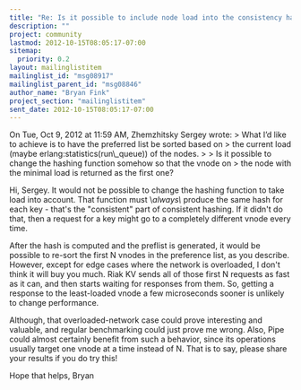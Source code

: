 ```yaml
---
title: "Re: Is it possible to include node load into the consistency hashing	function in riak-core?"
description: ""
project: community
lastmod: 2012-10-15T08:05:17-07:00
sitemap:
  priority: 0.2
layout: mailinglistitem
mailinglist_id: "msg08917"
mailinglist_parent_id: "msg08846"
author_name: "Bryan Fink"
project_section: "mailinglistitem"
sent_date: 2012-10-15T08:05:17-07:00
---
```



On Tue, Oct 9, 2012 at 11:59 AM, Zhemzhitsky Sergey
 wrote:
&gt; What I’d like to achieve is to have the preferred list be sorted based on
&gt; the current load (maybe erlang:statistics(run\\_queue)) of the nodes.
&gt;
&gt; Is it possible to change the hashing function somehow so that the vnode on
&gt; the node with the minimal load is returned as the first one?

Hi, Sergey. It would not be possible to change the hashing function to
take load into account. That function must \\*always\\* produce the same
hash for each key - that's the "consistent" part of consistent
hashing. If it didn't do that, then a request for a key might go to a
completely different vnode every time.

After the hash is computed and the preflist is generated, it would be
possible to re-sort the first N vnodes in the preference list, as you
describe. However, except for edge cases where the network is
overloaded, I don't think it will buy you much. Riak KV sends all of
those first N requests as fast as it can, and then starts waiting for
responses from them. So, getting a response to the least-loaded vnode
a few microseconds sooner is unlikely to change performance.

Although, that overloaded-network case could prove interesting and
valuable, and regular benchmarking could just prove me wrong. Also,
Pipe could almost certainly benefit from such a behavior, since its
operations usually target one vnode at a time instead of N. That is to
say, please share your results if you do try this!

Hope that helps,
Bryan


